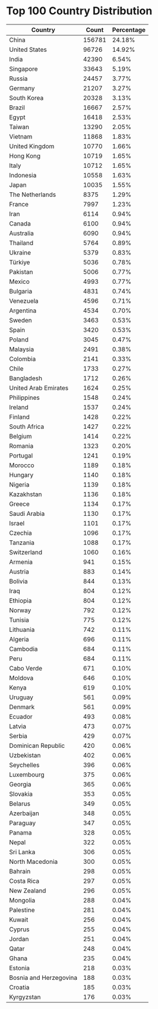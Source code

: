 # Top 100 Country Distribution
| Country | Count | Percentage |
|----|----|----|
| China | 156781 | 24.18% |
| United States | 96726 | 14.92% |
| India | 42390 | 6.54% |
| Singapore | 33643 | 5.19% |
| Russia | 24457 | 3.77% |
| Germany | 21207 | 3.27% |
| South Korea | 20328 | 3.13% |
| Brazil | 16667 | 2.57% |
| Egypt | 16418 | 2.53% |
| Taiwan | 13290 | 2.05% |
| Vietnam | 11868 | 1.83% |
| United Kingdom | 10770 | 1.66% |
| Hong Kong | 10719 | 1.65% |
| Italy | 10712 | 1.65% |
| Indonesia | 10558 | 1.63% |
| Japan | 10035 | 1.55% |
| The Netherlands | 8375 | 1.29% |
| France | 7997 | 1.23% |
| Iran | 6114 | 0.94% |
| Canada | 6100 | 0.94% |
| Australia | 6090 | 0.94% |
| Thailand | 5764 | 0.89% |
| Ukraine | 5379 | 0.83% |
| Türkiye | 5036 | 0.78% |
| Pakistan | 5006 | 0.77% |
| Mexico | 4993 | 0.77% |
| Bulgaria | 4831 | 0.74% |
| Venezuela | 4596 | 0.71% |
| Argentina | 4534 | 0.70% |
| Sweden | 3463 | 0.53% |
| Spain | 3420 | 0.53% |
| Poland | 3045 | 0.47% |
| Malaysia | 2491 | 0.38% |
| Colombia | 2141 | 0.33% |
| Chile | 1733 | 0.27% |
| Bangladesh | 1712 | 0.26% |
| United Arab Emirates | 1624 | 0.25% |
| Philippines | 1548 | 0.24% |
| Ireland | 1537 | 0.24% |
| Finland | 1428 | 0.22% |
| South Africa | 1427 | 0.22% |
| Belgium | 1414 | 0.22% |
| Romania | 1323 | 0.20% |
| Portugal | 1241 | 0.19% |
| Morocco | 1189 | 0.18% |
| Hungary | 1140 | 0.18% |
| Nigeria | 1139 | 0.18% |
| Kazakhstan | 1136 | 0.18% |
| Greece | 1134 | 0.17% |
| Saudi Arabia | 1130 | 0.17% |
| Israel | 1101 | 0.17% |
| Czechia | 1096 | 0.17% |
| Tanzania | 1088 | 0.17% |
| Switzerland | 1060 | 0.16% |
| Armenia | 941 | 0.15% |
| Austria | 883 | 0.14% |
| Bolivia | 844 | 0.13% |
| Iraq | 804 | 0.12% |
| Ethiopia | 804 | 0.12% |
| Norway | 792 | 0.12% |
| Tunisia | 775 | 0.12% |
| Lithuania | 742 | 0.11% |
| Algeria | 696 | 0.11% |
| Cambodia | 684 | 0.11% |
| Peru | 684 | 0.11% |
| Cabo Verde | 671 | 0.10% |
| Moldova | 646 | 0.10% |
| Kenya | 619 | 0.10% |
| Uruguay | 561 | 0.09% |
| Denmark | 561 | 0.09% |
| Ecuador | 493 | 0.08% |
| Latvia | 473 | 0.07% |
| Serbia | 429 | 0.07% |
| Dominican Republic | 420 | 0.06% |
| Uzbekistan | 402 | 0.06% |
| Seychelles | 396 | 0.06% |
| Luxembourg | 375 | 0.06% |
| Georgia | 365 | 0.06% |
| Slovakia | 353 | 0.05% |
| Belarus | 349 | 0.05% |
| Azerbaijan | 348 | 0.05% |
| Paraguay | 347 | 0.05% |
| Panama | 328 | 0.05% |
| Nepal | 322 | 0.05% |
| Sri Lanka | 306 | 0.05% |
| North Macedonia | 300 | 0.05% |
| Bahrain | 298 | 0.05% |
| Costa Rica | 297 | 0.05% |
| New Zealand | 296 | 0.05% |
| Mongolia | 288 | 0.04% |
| Palestine | 281 | 0.04% |
| Kuwait | 256 | 0.04% |
| Cyprus | 255 | 0.04% |
| Jordan | 251 | 0.04% |
| Qatar | 248 | 0.04% |
| Ghana | 235 | 0.04% |
| Estonia | 218 | 0.03% |
| Bosnia and Herzegovina | 188 | 0.03% |
| Croatia | 185 | 0.03% |
| Kyrgyzstan | 176 | 0.03% |
